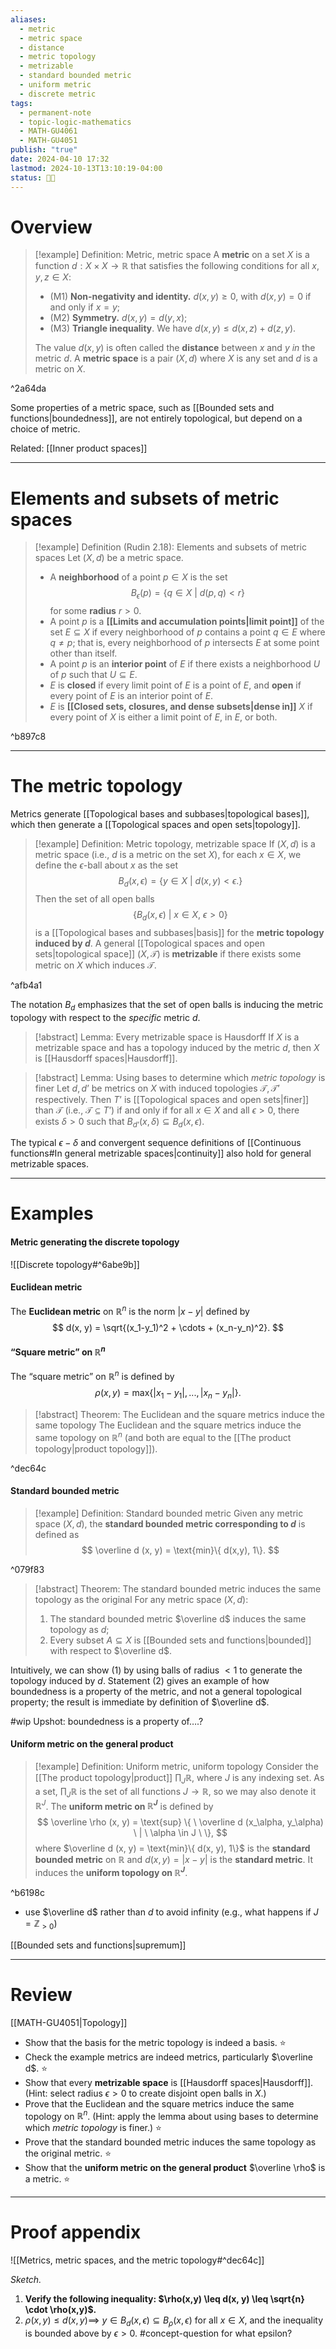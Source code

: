 ```yaml
---
aliases:
  - metric
  - metric space
  - distance
  - metric topology
  - metrizable
  - standard bounded metric
  - uniform metric
  - discrete metric
tags:
  - permanent-note
  - topic-logic-mathematics
  - MATH-GU4061
  - MATH-GU4051
publish: "true"
date: 2024-04-10 17:32
lastmod: 2024-10-13T13:10:19-04:00
status: 🔴🔨
---
```

# Overview

>[!example] Definition: Metric, metric space 
>A **metric** on a set $X$ is a function $d: X \times X \to \mathbb R$ that satisfies the following conditions for all $x, y, z \in X$:
>- (M1) **Non-negativity and identity.** $d(x, y) \geq 0$, with $d(x,y) = 0$ if and only if $x = y$;
>- (M2) **Symmetry.** $d(x,y) = d(y,x)$;
>- (M3) **Triangle inequality**. We have $d(x,y) \leq d(x,z) + d(z,y)$.
>
>The value $d(x,y)$ is often called the **distance** between $x$ and $y$ *in* the metric $d$. A **metric space** is a pair $(X, d)$ where $X$ is any set and $d$ is a metric on $X$.

^2a64da

Some properties of a metric space, such as [[Bounded sets and functions|boundedness]], are not entirely topological, but depend on a choice of metric.

Related: [[Inner product spaces]]

---
# Elements and subsets of metric spaces

>[!example] Definition (Rudin 2.18): Elements and subsets of metric spaces
>Let $(X, d)$ be a metric space.
>- A **neighborhood** of a point $p \in X$ is the set 
>$$
>B_\epsilon(p) = \{ q \in X \ | \ d(p, q) < r\}
>$$
>for some **radius** $r > 0$.
>- A point $p$ is a **[[Limits and accumulation points|limit point]]** of the set $E \subseteq X$ if every neighborhood of $p$ contains a point $q \in E$ where $q \neq p$; that is, every neighborhood of $p$ intersects $E$ at some point other than itself.
>- A point $p$ is an **interior point** of $E$ if there exists a neighborhood $U$ of $p$ such that $U \subseteq E$.
>- $E$ is **closed** if every limit point of $E$ is a point of $E$, and **open** if every point of $E$ is an interior point of $E$.
>- $E$ is **[[Closed sets, closures, and dense subsets|dense in]]** $X$ if every point of $X$ is either a limit point of $E$, in $E$, or both.

^b897c8


---
# The metric topology

Metrics generate [[Topological bases and subbases|topological bases]], which then generate a [[Topological spaces and open sets|topology]].

>[!example] Definition: Metric topology, metrizable space
>If $(X, d)$ is a metric space (i.e., $d$ is a metric on the set $X$), for each $x \in X$, we define the $\epsilon$-ball about $x$ as the set
>$$
>B_d(x, \epsilon) = \{ y \in X \ | \ d(x, y) < \epsilon. \}
>$$
>Then the set of all open balls
>$$
>\{ B_d(x, \epsilon) \ | \ x \in X, \ \epsilon > 0 \}
>$$
>is a [[Topological bases and subbases|basis]] for the **metric topology induced by $d$**. A general [[Topological spaces and open sets|topological space]] $(X, \mathcal T)$ is **metrizable** if there exists some metric on $X$ which induces $\mathcal T$.

^afb4a1

The notation $B_d$ emphasizes that the set of open balls is inducing the metric topology with respect to the *specific* metric $d$. 

>[!abstract] Lemma: Every metrizable space is Hausdorff
>If $X$ is a metrizable space and has a topology induced by the metric $d$, then $X$ is [[Hausdorff spaces|Hausdorff]].


>[!abstract] Lemma: Using bases to determine which *metric topology* is finer
>Let $d, d’$ be metrics on $X$ with induced topologies $\mathcal T, \mathcal T’$ respectively. Then $T’$ is [[Topological spaces and open sets|finer]] than $\mathcal T$ (i.e., $\mathcal T \subseteq T’$) if and only if for all $x \in X$ and all $\epsilon > 0$, there exists $\delta > 0$ such that $B_{d’} (x, \delta) \subseteq B_d(x , \epsilon)$.

The typical $\epsilon-\delta$ and convergent sequence definitions of [[Continuous functions#In general metrizable spaces|continuity]] also hold for general metrizable spaces.

----
# Examples

#### Metric generating the discrete topology

![[Discrete topology#^6abe9b]]

#### Euclidean metric

The **Euclidean metric** on $\mathbb R^n$ is the norm $|x - y|$ defined by
$$
d(x, y) = \sqrt{(x_1-y_1)^2 + \cdots + (x_n-y_n)^2}.
$$

#### “Square metric” on $\mathbb R^n$

The “square metric” on $\mathbb R^n$ is defined by
$$
\rho (x, y) = \text{max}\{ |x_1-y_1|, ..., |x_n - y_n| \}.
$$

>[!abstract] Theorem: The Euclidean and the square metrics induce the same topology
>The Euclidean and the square metrics induce the same topology on $\mathbb R^n$ (and both are equal to the [[The product topology|product topology]]).

^dec64c

#### Standard bounded metric

>[!example] Definition: Standard bounded metric
>Given any metric space $(X, d)$, the **standard bounded metric corresponding to $d$** is defined as
>$$
>\overline d (x, y) = \text{min}\{ d(x,y), 1\}.
>$$

^079f83

>[!abstract] Theorem: The standard bounded metric induces the same topology as the original
>For any metric space $(X, d)$:
>1. The standard bounded metric $\overline d$ induces the same topology as $d$;
>2. Every subset $A \subseteq X$ is [[Bounded sets and functions|bounded]] with respect to $\overline d$.

Intuitively, we can show (1) by using balls of radius $<1$ to generate the topology induced by $d$. Statement (2) gives an example of how boundedness is a property of the metric, and not a general topological property; the result is immediate by definition of $\overline d$.

#wip Upshot: boundedness is a property of….?

#### Uniform metric on the general product

>[!example] Definition: Uniform metric, uniform topology
>Consider the [[The product topology|product]] $\prod_J \mathbb R$, where $J$ is any indexing set. As a set, $\prod_J \mathbb R$ is the set of all functions $J \to \mathbb R$, so we may also denote it $\mathbb R^J$. The **uniform metric on $\mathbb R^J$** is defined by
>$$
>\overline \rho (x, y) = \text{sup} \{ \ \overline d (x_\alpha, y_\alpha) \ | \ \alpha \in J \ \},
>$$
>where $\overline d (x, y) = \text{min}\{ d(x, y), 1\}$ is the **standard bounded metric** on $\mathbb R$ and $d(x, y) = |x - y|$ is the **standard metric**. It induces the **uniform topology on $\mathbb R^J$**.

^b6198c

- use $\overline d$ rather than $d$ to avoid infinity (e.g., what happens if $J = \mathbb Z_{>0}$)

[[Bounded sets and functions|supremum]]

---
# Review

[[MATH-GU4051|Topology]]

- Show that the basis for the metric topology is indeed a basis. ⭐
- Check the example metrics are indeed metrics, particularly $\overline d$. ⭐
- Show that every **metrizable space** is [[Hausdorff spaces|Hausdorff]]. (Hint: select radius $\epsilon > 0$ to create disjoint open balls in $X$.)
- Prove that the Euclidean and the square metrics induce the same topology on $\mathbb R^n$. (Hint: apply the lemma about using bases to determine which *metric topology* is finer.) ⭐
- Prove that the standard bounded metric induces the same topology as the original metric. ⭐
- Show that the **uniform metric on the general product** $\overline \rho$ is a metric. ⭐

---
# Proof appendix

![[Metrics, metric spaces, and the metric topology#^dec64c]]

*Sketch.*
1. **Verify the following inequality: $\rho(x,y) \leq d(x, y) \leq \sqrt{n} \cdot \rho(x,y)$.**
2. $\rho(x,y) \leq d(x,y) \implies$ $y \in B_d(x, \epsilon) \subseteq B_\rho(x, \epsilon)$ for all $x \in X$, and the inequality is bounded above by $\epsilon > 0$.  #concept-question for what epsilon?
